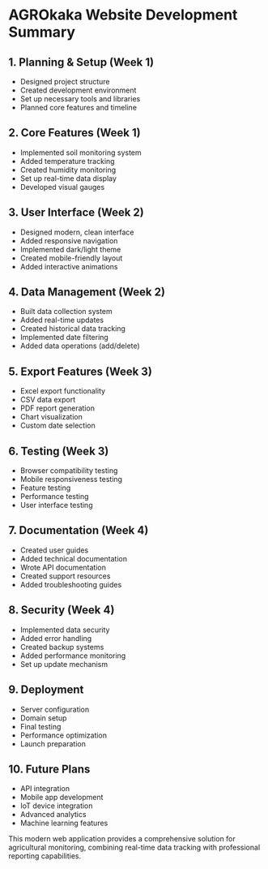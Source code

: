 # AGROkaka Website Development Summary

## 1. Planning & Setup (Week 1)
- Designed project structure
- Created development environment
- Set up necessary tools and libraries
- Planned core features and timeline

## 2. Core Features (Week 1)
- Implemented soil monitoring system
- Added temperature tracking
- Created humidity monitoring
- Set up real-time data display
- Developed visual gauges

## 3. User Interface (Week 2)
- Designed modern, clean interface
- Added responsive navigation
- Implemented dark/light theme
- Created mobile-friendly layout
- Added interactive animations

## 4. Data Management (Week 2)
- Built data collection system
- Added real-time updates
- Created historical data tracking
- Implemented date filtering
- Added data operations (add/delete)

## 5. Export Features (Week 3)
- Excel export functionality
- CSV data export
- PDF report generation
- Chart visualization
- Custom date selection

## 6. Testing (Week 3)
- Browser compatibility testing
- Mobile responsiveness testing
- Feature testing
- Performance testing
- User interface testing

## 7. Documentation (Week 4)
- Created user guides
- Added technical documentation
- Wrote API documentation
- Created support resources
- Added troubleshooting guides

## 8. Security (Week 4)
- Implemented data security
- Added error handling
- Created backup systems
- Added performance monitoring
- Set up update mechanism

## 9. Deployment
- Server configuration
- Domain setup
- Final testing
- Performance optimization
- Launch preparation

## 10. Future Plans
- API integration
- Mobile app development
- IoT device integration
- Advanced analytics
- Machine learning features

This modern web application provides a comprehensive solution for agricultural monitoring, combining real-time data tracking with professional reporting capabilities. 